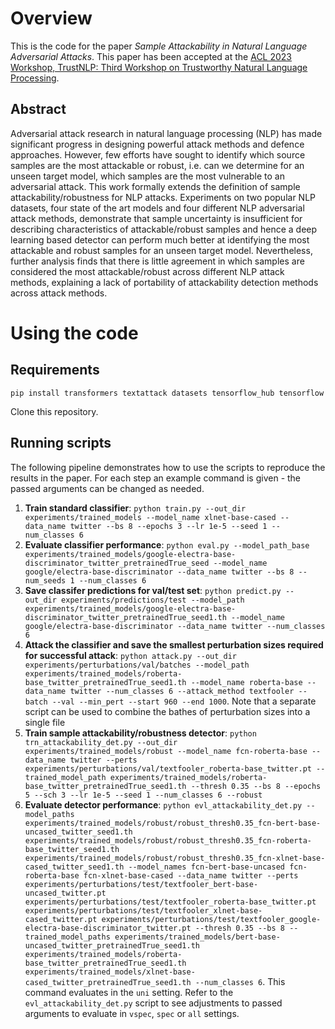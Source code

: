 # Overview

This is the code for the paper _Sample Attackability in Natural Language Adversarial Attacks_. This paper has been accepted at the [ACL 2023 Workshop, TrustNLP: Third Workshop on Trustworthy Natural Language Processing](https://trustnlpworkshop.github.io/).

## Abstract

Adversarial attack research in natural language processing (NLP) has made significant progress in designing powerful attack methods and defence approaches. However, few efforts have sought to identify which source samples are the most attackable or robust, i.e. can we determine for an unseen target model, which samples are the most vulnerable to an adversarial attack. This work formally extends the definition of sample attackability/robustness for NLP attacks. Experiments on two popular NLP datasets, four state of the art models and four different NLP adversarial attack methods, demonstrate that sample uncertainty is insufficient for describing characteristics of attackable/robust samples and hence a deep learning based detector can perform much better at identifying the most attackable and robust samples for an unseen target model. Nevertheless, further analysis finds that there is little agreement in which samples are considered the most attackable/robust across different NLP attack methods, explaining a lack of portability of attackability detection methods across attack methods.


# Using the code

## Requirements

`pip install transformers textattack datasets tensorflow_hub tensorflow`

Clone this repository.

## Running scripts

The following pipeline demonstrates how to use the scripts to reproduce the results in the paper. For each step an example command is given - the passed arguments can be changed as needed.

1. **Train standard classifier**: `python train.py --out_dir experiments/trained_models --model_name xlnet-base-cased --data_name twitter --bs 8 --epochs 3 --lr 1e-5 --seed 1 --num_classes 6`
2. **Evaluate classifier performance**: `python eval.py --model_path_base experiments/trained_models/google-electra-base-discriminator_twitter_pretrainedTrue_seed --model_name google/electra-base-discriminator --data_name twitter --bs 8 --num_seeds 1 --num_classes 6`
3. **Save classifer predictions for val/test set**: `python predict.py --out_dir experiments/predictions/test --model_path experiments/trained_models/google-electra-base-discriminator_twitter_pretrainedTrue_seed1.th --model_name google/electra-base-discriminator --data_name twitter --num_classes 6`
4. **Attack the classifier and save the smallest perturbation sizes required for successful attack**: `python attack.py --out_dir experiments/perturbations/val/batches --model_path experiments/trained_models/roberta-base_twitter_pretrainedTrue_seed1.th --model_name roberta-base --data_name twitter --num_classes 6 --attack_method textfooler --batch --val --min_pert --start 960 --end 1000`. Note that a separate script can be used to combine the bathes of perturbation sizes into a single file
5. **Train sample attackability/robustness detector**: `python trn_attackability_det.py --out_dir experiments/trained_models/robust --model_name fcn-roberta-base --data_name twitter --perts experiments/perturbations/val/textfooler_roberta-base_twitter.pt --trained_model_path experiments/trained_models/roberta-base_twitter_pretrainedTrue_seed1.th --thresh 0.35 --bs 8 --epochs 5 --sch 3 --lr 1e-5 --seed 1 --num_classes 6 --robust`
6. **Evaluate detector performance**: `python evl_attackability_det.py --model_paths experiments/trained_models/robust/robust_thresh0.35_fcn-bert-base-uncased_twitter_seed1.th experiments/trained_models/robust/robust_thresh0.35_fcn-roberta-base_twitter_seed1.th experiments/trained_models/robust/robust_thresh0.35_fcn-xlnet-base-cased_twitter_seed1.th --model_names fcn-bert-base-uncased fcn-roberta-base fcn-xlnet-base-cased --data_name twitter --perts experiments/perturbations/test/textfooler_bert-base-uncased_twitter.pt experiments/perturbations/test/textfooler_roberta-base_twitter.pt experiments/perturbations/test/textfooler_xlnet-base-cased_twitter.pt experiments/perturbations/test/textfooler_google-electra-base-discriminator_twitter.pt --thresh 0.35 --bs 8 --trained_model_paths experiments/trained_models/bert-base-uncased_twitter_pretrainedTrue_seed1.th experiments/trained_models/roberta-base_twitter_pretrainedTrue_seed1.th experiments/trained_models/xlnet-base-cased_twitter_pretrainedTrue_seed1.th --num_classes 6`. This command evaluates in the `uni` setting. Refer to the `evl_attackability_det.py` script to see adjustments to passed arguments to evaluate in `vspec`, `spec` or `all` settings.



